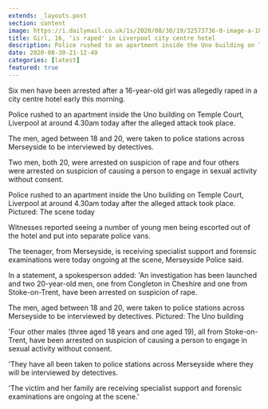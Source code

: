 ```yaml
---
extends: _layouts.post
section: content
image: https://i.dailymail.co.uk/1s/2020/08/30/19/32573736-0-image-a-18_1598811103274.jpg 
title: Girl, 16, 'is raped' in Liverpool city centre hotel 
description: Police rushed to an apartment inside the Uno building on Temple Court, Liverpool at around 4.30am today after the alleged attack took place. 
date: 2020-08-30-21-12-49 
categories: [latest] 
featured: true 
--- 
```

Six men have been arrested after a 16-year-old girl was allegedly raped in a city centre hotel early this morning.

Police rushed to an apartment inside the Uno building on Temple Court, Liverpool at around 4.30am today after the alleged attack took place.

The men, aged between 18 and 20, were taken to police stations across Merseyside to be interviewed by detectives.

Two men, both 20, were arrested on suspicion of rape and four others were arrested on suspicion of causing a person to engage in sexual activity without consent.

Police rushed to an apartment inside the Uno building on Temple Court, Liverpool at around 4.30am today after the alleged attack took place. Pictured: The scene today

Witnesses reported seeing a number of young men being escorted out of the hotel and put into separate police vans.

The teenager, from Merseyside, is receiving specialist support and forensic examinations were today ongoing at the scene, Merseyside Police said. 

In a statement, a spokesperson added: 'An investigation has been launched and two 20-year-old men, one from Congleton in Cheshire and one from Stoke-on-Trent, have been arrested on suspicion of rape.

The men, aged between 18 and 20, were taken to police stations across Merseyside to be interviewed by detectives. Pictured: The Uno building

'Four other males (three aged 18 years and one aged 19), all from Stoke-on-Trent, have been arrested on suspicion of causing a person to engage in sexual activity without consent.

'They have all been taken to police stations across Merseyside where they will be interviewed by detectives.

'The victim and her family are receiving specialist support and forensic examinations are ongoing at the scene.'

